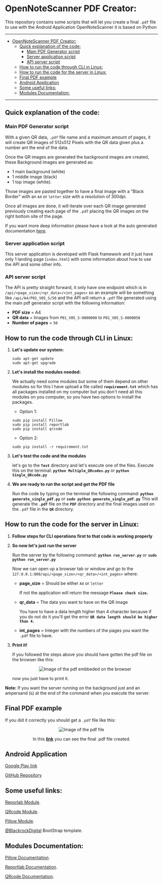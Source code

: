 # OpenNoteScanner PDF Creator:

This repository contains some scripts that will let you create a final `.pdf` file to use with the Android Application OpenNoteScanner it is based on Python

---
<!-- TOC depthFrom:1 depthTo:6 withLinks:1 updateOnSave:1 orderedList:0 -->

- [OpenNoteScanner PDF Creator:](#opennotescanner-pdf-creator)
	- [Quick explanation of the code:](#quick-explanation-of-the-code)
		- [Main PDF Generator script](#main-pdf-generator-script)
		- [Server application script](#server-application-script)
		- [API server script](#api-server-script)
	- [How to run the code through CLI in Linux:](#how-to-run-the-code-through-cli-in-linux)
	- [How to run the code for the server in Linux:](#how-to-run-the-code-for-the-server-in-linux)
	- [Final PDF example](#final-pdf-example)
	- [Android Application](#android-application)
	- [Some useful links:](#some-useful-links)
	- [Modules Documentation:](#modules-documentation)

<!-- /TOC -->

---
## Quick explanation of the code:

### Main PDF Generator script
With a given QR data, `.pdf` file name and a maximum amount of pages, it will create QR images of 512x512 Pixels with the QR data given plus a number ant the end of the data.

Once the QR images are generated the background images are created, these Background images are generated as:
 * 1 main background (white)
 * 1 middle image (black)
 * 1 top image (white).

Those images are pasted together to have a final image with a "Black Border" with an `A4` or `letter` size with a resolution of 300dpi.

Once all images are done, it will iterate over each QR image generated previously creating each page of the `.pdf` placing the QR images on the right bottom site of the page.

If you want more deep information please have a look at the auto generated documentation [here](./Doc/project_documentation/open_note_scanner).

### Server application script

This server application is developed with Flask framework and it just have only 1 landing page (`index.html`) with some information about how to use the API and some other info.

### API server script

The API is pretty straight forward, it only have one endpoint which is in `/api/<page_size>/<qr_data>/<int_pages>` so an example will be something like `/api/A4/P01_V05_S/50`
and the API will return a `.pdf` file generated using the main pdf generator script with the following information:
 * **PDF size** = A4
 * **QR data** = Images from `P01_V05_S-0000000` to `P01_V05_S-0000050`
 * **Number of pages** = `50`



## How to run the code through CLI in Linux:

  1. **Let's update our system:**

     ```
     sudo apt-get update
     sudo apt-get upgrade
     ```

  2. **Let's install the modules needed:**

      We actually need some modules but some of them depend on other modules so for this I have upload a file called **`requirement.txt`** which has all packages installed on my computer but you don't need all this modules on you computer, so you have two options to install the packages.

       * Option 1:
       ```
       sudo pip install Pillow
       sudo pip install reportlab
       sudo pip install qrcode
       ```
       * Option 2:
       ```
       sudo pip install -r requirement.txt
       ```

  3. **Let's test the code and the modules**

      let's go to the **`Test`** directory and let's execute one of the files.
      Execute this on the terminal: **`python Multiple_QRcodes.py`** or **`python Single_QRcode.py`**

  4. **We are ready to run the script and get the PDF file**

      Run the code by typing on the terminal the following command: **`python generate_single_pdf.py`** or **`sudo python generate_single_pdf.py`**
      This will generate the **`.pdf`** file on the **`PDF`** directory and the final images used on the  `.pdf` file in the **`QR`** directory.

## How to run the code for the server in Linux:

  1. **Follow steps for CLI operations first to that code is working properly**

  2. **So now let's just run the server**

      Run the server by the following command: **`python run_server.py`** or **`sudo python run_server.py`**

      Now we can open up a browser tab or window and go to the `127.0.0.1:800/api/<page_size>/<qr_data>/<int_pages>` where:
        * **page_size** = Should be either `A4` or `letter`

          If not the application will return the message **`Please check size.`**

        * **qr_data** = The data you want to have on the QR image

          You have to have a data length higher than 4 character because if you do not do it you'll get the error **`QR data length should be higher than 4.`**

        * **int_pages** = Integer with the numbers of the pages you want the `.pdf` file to have.
  3. **Print it!**

      If you followed the steps above you should have gotten the pdf file on the browser like this:

      <div style="text-align:center">
        <img src="./Doc/img/pdf_embbeded_browser.png" alt="Image of the pdf embbeded on the browser"/>
      </div>

      now you just have to print it.

  **Note:** If you want the server running on the background just and an ampersand (`&`) at the end of the command when you execute the server.


## Final PDF example
If you did it correctly you should get a `.pdf` file like this:

<div style="text-align:center">
  <img src="./Doc/img/pdf_image.png" alt="Image of the pdf file"/>
  <p>In this <a href="./Doc/pdf/Final.pdf"><b>link</b></a> you can see the final .pdf file created.</p>
</div>



## Android Application

[Google Play link](https://play.google.com/store/apps/details?id=com.todobom.opennotescanner&utm_source=global_co&utm_medium=prtnr&utm_content=Mar2515&utm_campaign=PartBadge&pcampaignid=MKT-Other-global-all-co-prtnr-py-PartBadge-Mar2515-1)

[GitHub Repository](https://github.com/ctodobom/OpenNoteScanner)

## Some useful links:

[Reporlab Module](https://pypi.python.org/pypi/reportlab/2.7).

[QRcode Module](https://pypi.python.org/pypi/qrcode/2.7).

[Pillow Module](https://pypi.python.org/pypi/Pillow/2.7.0).

[@BlackrockDigital](https://github.com/BlackrockDigital/startbootstrap-scrolling-nav) BootStrap template.


## Modules Documentation:

[Pillow Documentation](http://pillow.readthedocs.io/en/3.0.x/installation.html).

[Reportlab Documentation](https://www.reportlab.com/docs/reportlab-userguide.pdf).

[QRcode Documentation](https://github.com/lincolnloop/python-qrcode).
